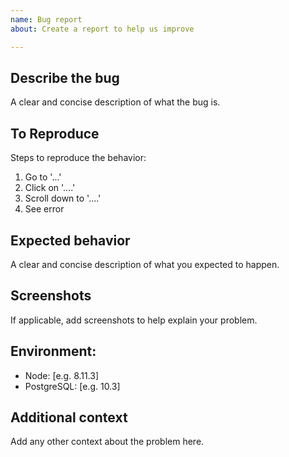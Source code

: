 ```yaml
---
name: Bug report
about: Create a report to help us improve

---
```


## Describe the bug

A clear and concise description of what the bug is.

## To Reproduce

Steps to reproduce the behavior:

1.  Go to '...'
2.  Click on '....'
3.  Scroll down to '....'
4.  See error

## Expected behavior

A clear and concise description of what you expected to happen.

## Screenshots

If applicable, add screenshots to help explain your problem.

## Environment:

-   Node: [e.g. 8.11.3]
-   PostgreSQL: [e.g. 10.3]

## Additional context

Add any other context about the problem here.
